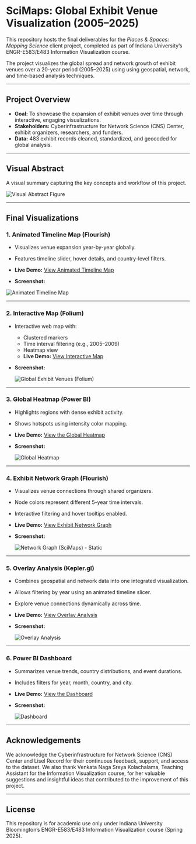 # SciMaps: Global Exhibit Venue Visualization (2005–2025)

This repository hosts the final deliverables for the *Places & Spaces: Mapping Science* client project, completed as part of Indiana University’s ENGR-E583/E483 Information Visualization course.  

The project visualizes the global spread and network growth of exhibit venues over a 20-year period (2005–2025) using using geospatial, network, and time-based analysis techniques.

---

## Project Overview

- **Goal:** To showcase the expansion of exhibit venues over time through interactive, engaging visualizations.
- **Stakeholders:** Cyberinfrastructure for Network Science (CNS) Center, exhibit organizers, researchers, and funders.
- **Data:** 483 exhibit records cleaned, standardized, and geocoded for global analysis.
  
---

## Visual Abstract 

A visual summary capturing the key concepts and workflow of this project.

![Visual Abstract Figure](https://github.com/user-attachments/assets/a4854b2e-a6f2-426f-9c78-d307d1c2c0e5)

---

## Final Visualizations

### 1. Animated Timeline Map (Flourish)
- Visualizes venue expansion year-by-year globally.
- Features timeline slider, hover details, and country-level filters.
- **Live Demo:** [View Animated Timeline Map](https://public.flourish.studio/visualisation/22489882/)
  
- **Screenshot:**
  
 ![Animated Timeline Map](https://github.com/user-attachments/assets/4d6ded02-df33-4640-8b99-0ea49493b40b)

---

### 2. Interactive Map (Folium)
- Interactive web map with:
  - Clustered markers
  - Time interval filtering (e.g., 2005–2009)
  - Heatmap view
  - **Live Demo:** [View Interactive Map](https://yashtakte.github.io/SciMaps-Global-Exhibit-Venue-Visualization/Folium%20(Global%20Exhibit%20Venues).html)
    
- **Screenshot:**
  
  ![Global Exhibit Venues (Folium)](https://github.com/user-attachments/assets/09f06662-86f7-4896-aec2-3f1a329e0167)

---

### 3. Global Heatmap (Power BI)
- Highlights regions with dense exhibit activity.
- Shows hotspots using intensity color mapping.
- **Live Demo:** [View the Global Heatmap](https://app.powerbi.com/view?r=eyJrIjoiMzg0NjY5NTEtOTBkNC00ODQxLTliOTEtZWE1ODFhN2Q4OTk0IiwidCI6IjExMTNiZTM0LWFlZDEtNGQwMC1hYjRiLWNkZDAyNTEwYmU5MSIsImMiOjN9)
  
- **Screenshot:**
  
  ![Global Heatmap](https://github.com/user-attachments/assets/3e1eed8f-a200-46e8-baf6-21c83190dc5f)

---

### 4. Exhibit Network Graph (Flourish)
- Visualizes venue connections through shared organizers.
- Node colors represent different 5-year time intervals.
- Interactive filtering and hover tooltips enabled.
- **Live Demo:** [View Exhibit Network Graph](https://public.flourish.studio/visualisation/22489971/)
  
- **Screenshot:**
  
  ![Network Graph (SciMaps) - Static](https://github.com/user-attachments/assets/7a751b52-5b64-4653-92e0-c6aaf3db6b62)

---

### 5. Overlay Analysis (Kepler.gl)
- Combines geospatial and network data into one integrated visualization.
- Allows filtering by year using an animated timeline slicer.
- Explore venue connections dynamically across time.
- **Live Demo:** [View Overlay Analysis](https://yashtakte.github.io/SciMaps-Global-Exhibit-Venue-Visualization/Overlay%20Analysis%20(Point%20&%20Arc%20Layer).html)
  
- **Screenshot:**

  ![Overlay Analysis](https://github.com/user-attachments/assets/0d16059f-96fe-4697-a256-fb4431c6152d)

---

### 6. Power BI Dashboard
- Summarizes venue trends, country distributions, and event durations.
- Includes filters for year, month, country, and city.
- **Live Demo:** [View the Dashboard](https://app.powerbi.com/view?r=eyJrIjoiNWUzMzM3NGQtYjg0ZS00Mjg4LWI0YzUtNWYzMmYwOGIwODBiIiwidCI6IjExMTNiZTM0LWFlZDEtNGQwMC1hYjRiLWNkZDAyNTEwYmU5MSIsImMiOjN9
)
  
- **Screenshot:**
  
  ![Dashboard](https://github.com/user-attachments/assets/818ef916-13c5-4ffb-b2d7-dabc13a9a9cc)

---

## Acknowledgements
We acknowledge the Cyberinfrastructure for Network Science (CNS) Center and Lisel Record for their continuous feedback, support, and access to the dataset. We also thank Venkata Naga Sreya Kolachalama, Teaching Assistant for the Information Visualization course, for her valuable suggestions and insightful ideas that contributed to the improvement of this project.

---

## License
This repository is for academic use only under Indiana University Bloomington’s ENGR-E583/E483 Information Visualization course (Spring 2025).
